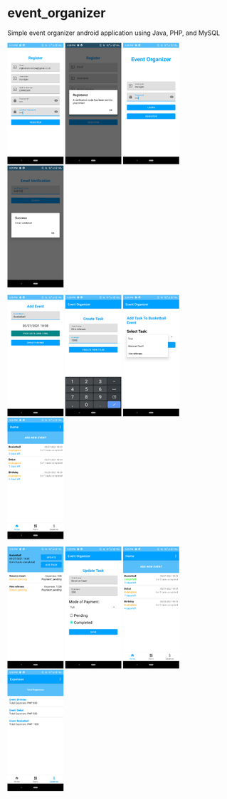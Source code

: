 # event_organizer
Simple event organizer android application using Java, PHP, and MySQL

<p style="width: 100%;">
  <img src="https://github.com/markjim10/event_organizer/blob/main/images/0.png" width="25%">
  <img src="https://github.com/markjim10/event_organizer/blob/main/images/1.png" width="25%">
  <img src="https://github.com/markjim10/event_organizer/blob/main/images/2.png" width="25%">
  <img src="https://github.com/markjim10/event_organizer/blob/main/images/3.png" width="25%">
</p>
<p style="width: 100%;">
  <img src="https://github.com/markjim10/event_organizer/blob/main/images/4.png" width="25%">
  <img src="https://github.com/markjim10/event_organizer/blob/main/images/5.png" width="25%">
  <img src="https://github.com/markjim10/event_organizer/blob/main/images/6.png" width="25%">
  <img src="https://github.com/markjim10/event_organizer/blob/main/images/7.png" width="25%">
</p>
<p style="width: 100%;">
  <img src="https://github.com/markjim10/event_organizer/blob/main/images/8.png" width="25%">
  <img src="https://github.com/markjim10/event_organizer/blob/main/images/9.png" width="25%">
  <img src="https://github.com/markjim10/event_organizer/blob/main/images/10.png" width="25%">
  <img src="https://github.com/markjim10/event_organizer/blob/main/images/11.png" width="25%">
</p>
